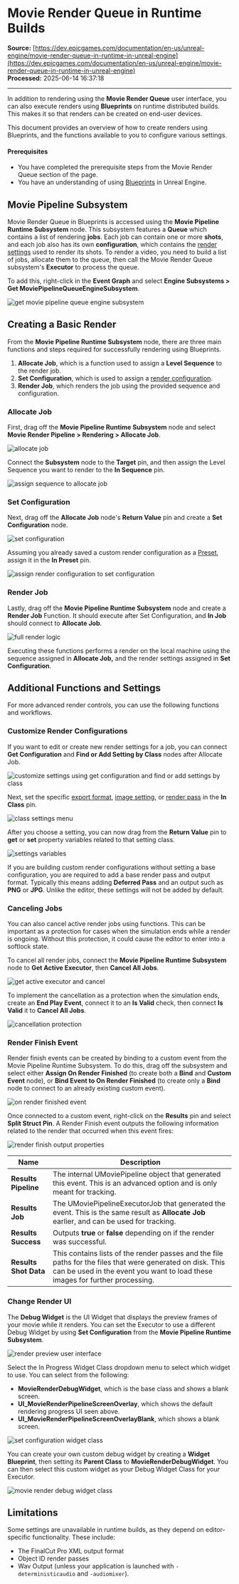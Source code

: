 # Movie Render Queue in Runtime Builds

**Source:** [https://dev.epicgames.com/documentation/en-us/unreal-engine/movie-render-queue-in-runtime-in-unreal-engine](https://dev.epicgames.com/documentation/en-us/unreal-engine/movie-render-queue-in-runtime-in-unreal-engine)  
**Processed:** 2025-06-14 16:37:18

---

In addition to rendering using the **Movie Render Queue** user interface, you can also execute renders using **Blueprints** on runtime distributed builds. This makes it so that renders can be created on end-user devices.

This document provides an overview of how to create renders using Blueprints, and the functions available to you to configure various settings.

#### Prerequisites

-   You have completed the prerequisite steps from the Movie Render Queue section of the [](/documentation/404)page.
-   You have an understanding of using [Blueprints](/documentation/en-us/unreal-engine/blueprints-visual-scripting-in-unreal-engine) in Unreal Engine.

## Movie Pipeline Subsystem

Movie Render Queue in Blueprints is accessed using the **Movie Pipeline Runtime Subsystem** node. This subsystem features a **Queue** which contains a list of rendering **jobs**. Each job can contain one or more **shots**, and each job also has its own **configuration**, which contains the [render settings](/documentation/en-us/unreal-engine/cinematic-render-settings-and-formats-in-unreal-engine) used to render its shots. To render a video, you need to build a list of jobs, allocate them to the queue, then call the Movie Render Queue subsystem's **Executor** to process the queue.

To add this, right-click in the **Event Graph** and select **Engine Subsystems > Get MoviePipelineQueueEngineSubsystem**.

![get movie pipeline queue engine subsystem](https://d1iv7db44yhgxn.cloudfront.net/documentation/images/9e89ca7b-ce5b-41ee-b5f2-b8c562c943e6/basic1.png)

## Creating a Basic Render

From the **Movie Pipeline Runtime Subsystem** node, there are three main functions and steps required for successfully rendering using Blueprints.

1.  **Allocate Job**, which is a function used to assign a **Level Sequence** to the render job.
2.  **Set Configuration**, which is used to assign a [render configuration](/documentation/en-us/unreal-engine/cinematic-render-settings-and-formats-in-unreal-engine).
3.  **Render Job**, which renders the job using the provided sequence and configuration.

### Allocate Job

First, drag off the **Movie Pipeline Runtime Subsystem** node and select **Movie Render Pipeline > Rendering > Allocate Job**.

![allocate job](https://d1iv7db44yhgxn.cloudfront.net/documentation/images/c257bfc3-262f-4402-b78e-fd987946d64e/basic2.png)

Connect the **Subsystem** node to the **Target** pin, and then assign the Level Sequence you want to render to the **In Sequence** pin.

![assign sequence to allocate job](https://d1iv7db44yhgxn.cloudfront.net/documentation/images/f4bcc1b9-d02d-43b7-8b4a-64e33b442077/basic3.png)

### Set Configuration

Next, drag off the **Allocate Job** node's **Return Value** pin and create a **Set Configuration** node.

![set configuration](https://d1iv7db44yhgxn.cloudfront.net/documentation/images/7eab50e8-f0a6-405d-8426-6a45206e135c/basic4.png)

Assuming you already saved a custom render configuration as a [Preset](/documentation/en-us/unreal-engine/cinematic-render-settings-and-formats-in-unreal-engine#preset), assign it in the **In Preset** pin.

![assign render configuration to set configuration](https://d1iv7db44yhgxn.cloudfront.net/documentation/images/b54ee001-1eb3-4491-97fd-743881c80565/basic5.png)

### Render Job

Lastly, drag off the **Movie Pipeline Runtime Subsystem** node and create a **Render Job** Function. It should execute after Set Configuration, and **In Job** should connect to **Allocate Job**.

![full render logic](https://d1iv7db44yhgxn.cloudfront.net/documentation/images/73290220-237e-47e2-bf22-a4dc5e0b87c8/basic6.png)

Executing these functions performs a render on the local machine using the sequence assigned in **Allocate Job,** and the render settings assigned in **Set Configuration**.

## Additional Functions and Settings

For more advanced render controls, you can use the following functions and workflows.

### Customize Render Configurations

If you want to edit or create new render settings for a job, you can connect **Get Configuration** and **Find or Add Setting by Class** nodes after Allocate Job.

![customize settings using get configuration and find or add settings by class](https://d1iv7db44yhgxn.cloudfront.net/documentation/images/f7e195d4-03d9-45c2-9605-f9f7f28de19d/additional1.png)

Next, set the specific [export format](/documentation/en-us/unreal-engine/cinematic-rendering-export-formats-in-unreal-engine), [image setting](/documentation/en-us/unreal-engine/cinematic-rendering-image-quality-settings-in-unreal-engine), or [render pass](/documentation/en-us/unreal-engine/cinematic-render-passes-in-unreal-engine) in the **In Class** pin.

![class settings menu](https://d1iv7db44yhgxn.cloudfront.net/documentation/images/da052d5d-683e-4575-a152-523fba9b85fd/additional2.png)

After you choose a setting, you can now drag from the **Return Value** pin to **get** or **set** property variables related to that setting class.

![settings variables](https://d1iv7db44yhgxn.cloudfront.net/documentation/images/64d035d1-a55a-4154-a9fc-c407d90f6351/additional3.png)

If you are building custom render configurations without setting a base configuration, you are required to add a base render pass and output format. Typically this means adding **Deferred Pass** and an output such as **PNG** or **JPG**. Unlike the editor, these settings will not be added by default.

### Canceling Jobs

You can also cancel active render jobs using functions. This can be important as a protection for cases when the simulation ends while a render is ongoing. Without this protection, it could cause the editor to enter into a softlock state.

To cancel all render jobs, connect the **Movie Pipeline Runtime Subsystem** node to **Get Active Executor**, then **Cancel All Jobs**.

![get active executor and cancel](https://d1iv7db44yhgxn.cloudfront.net/documentation/images/4182342f-949f-452e-8860-b3ddecdbbc8d/additional4.png)

To implement the cancellation as a protection when the simulation ends, create an **End Play Event**, connect it to an **Is Valid** check, then connect **Is Valid** it to **Cancel All Jobs**.

![cancellation protection](https://d1iv7db44yhgxn.cloudfront.net/documentation/images/0c7e1e48-75c9-4282-a6a8-066684fdd5f2/additional5.png)

### Render Finish Event

Render finish events can be created by binding to a custom event from the Movie Pipeline Runtime Subsystem. To do this, drag off the subsystem and select either **Assign On Render Finished** (to create both a **Bind** and **Custom Event** node), or **Bind Event to On Render Finished** (to create only a **Bind** node to connect to an already existing custom event).

![on render finished event](https://d1iv7db44yhgxn.cloudfront.net/documentation/images/53bb8734-f935-4bdc-bfbc-075766a28dab/additional6.png)

Once connected to a custom event, right-click on the **Results** pin and select **Split Struct Pin**. A Render Finish event outputs the following information related to the render that occurred when this event fires:

![render finish output properties](https://d1iv7db44yhgxn.cloudfront.net/documentation/images/6e3a8ed5-484d-415a-8bbe-f6451852108f/additional7.png)

| Name | Description |
| --- | --- |
| **Results Pipeline** | The internal UMoviePipeline object that generated this event. This is an advanced option and is only meant for tracking. |
| **Results Job** | The UMoviePipelineExecutorJob that generated the event. This is the same result as **Allocate Job** earlier, and can be used for tracking. |
| **Results Success** | Outputs **true** or **false** depending on if the render was successful. |
| **Results Shot Data** | This contains lists of the render passes and the file paths for the files that were generated on disk. This can be used in the event you want to load these images for further processing. |

### Change Render UI

The **Debug Widget** is the UI Widget that displays the preview frames of your movie while it renders. You can set the Executor to use a different Debug Widget by using **Set Configuration** from the **Movie Pipeline Runtime Subsystem**.

![render preview user interface](https://d1iv7db44yhgxn.cloudfront.net/documentation/images/70ddeadc-d47b-420e-991b-ba2ee7b550a7/additional8.png)

Select the In Progress Widget Class dropdown menu to select which widget to use. You can select from the following:

-   **MovieRenderDebugWidget**, which is the base class and shows a blank screen.
-   **UI\_MovieRenderPipelineScreenOverlay**, which shows the default rendering progress UI seen above.
-   **UI\_MovieRenderPipelineScreenOverlayBlank**, which shows a blank screen.

![set configuration widget class](https://d1iv7db44yhgxn.cloudfront.net/documentation/images/8d6290ac-671d-407e-9a56-674834dcdf89/additional9.png)

You can create your own custom debug widget by creating a **Widget Blueprint**, then setting its **Parent Class** to **MovieRenderDebugWidget**. You can then select this custom widget as your Debug Widget Class for your Executor.

![movie render debug widget class](https://d1iv7db44yhgxn.cloudfront.net/documentation/images/ee1a6923-dd1b-4e4c-b735-14ac77b105da/additional10.png)

## Limitations

Some settings are unavailable in runtime builds, as they depend on editor-specific functionality. These include:

-   The FinalCut Pro XML output format
-   Object ID render passes
-   Wav Output (unless your application is launched with `-deterministicaudio` and `-audiomixer`).